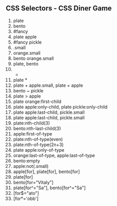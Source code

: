## CSS Selectors - CSS Diner Game

1. plate
2. bento
3. #fancy
4. plate apple
5. #fancy pickle
6. .small
7. orange.small
8. bento orange.small
9. plate, bento
10. -
11. plate \*
12. plate + apple.small, plate + apple
13. bento ~ pickle
14. plate > apple
15. plate orange:first-child
16. plate apple:only-child, plate pickle:only-child
17. plate apple:last-child, pickle.small
18. plate apple:last-child, pickle.small
19. plate:nth-child(3)
20. bento:nth-last-child(3)
21. apple:first-of-type
22. plate:nth-of-type(even)
23. plate:nth-of-type(2n+3)
24. plate apple:only-of-type
25. orange:last-of-type, apple:last-of-type
26. bento:empty
27. apple:not(.small)
28. apple[for], plate[for], bento[for]
29. plate[for]
30. bento[for="Vitaly"]
31. plate[for^="Sa"], bento[for^="Sa"]
32. [for$="ato"]
33. [for*='obb']
